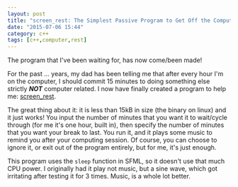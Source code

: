 ```yaml
---
layout: post
title: "screen_rest: The Simplest Passive Program to Get Off the Computer"
date: "2015-07-06 15:44"
category: c++
tags: [c++,computer,rest]
---
```


The program that I've been waiting for, has now come/been made!

For the past ... years, my dad has been telling me that after every hour I'm on
the computer, I should commit 15 minutes to doing something else strictly
___NOT___ computer related. I now have finally created a program to help me:
[screen_rest][1].

The great thing about it: it is less than 15kB in size (the binary on linux) and
it just works! You input the number of minutes that you want it to wait/cycle
through (for me it's one hour, built in), then specify the number of minutes
that you want your break to last. You run it, and it plays some music to remind
you after your computing session. Of course, you can choose to ignore it, or
exit out of the program entirely, but for me, it's just enough.

This program uses the `sleep` function in SFML, so it doesn't use that much CPU
power. I originally had it play not music, but a sine wave, which got irritating
after testing it for 3 times. Music, is a whole lot better.

[1]: http://github.com/cheukyin699/screen-rest
